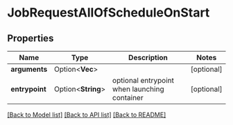 # JobRequestAllOfScheduleOnStart

## Properties

Name | Type | Description | Notes
------------ | ------------- | ------------- | -------------
**arguments** | Option<**Vec<String>**> |  | [optional]
**entrypoint** | Option<**String**> | optional entrypoint when launching container | [optional]

[[Back to Model list]](../README.md#documentation-for-models) [[Back to API list]](../README.md#documentation-for-api-endpoints) [[Back to README]](../README.md)


